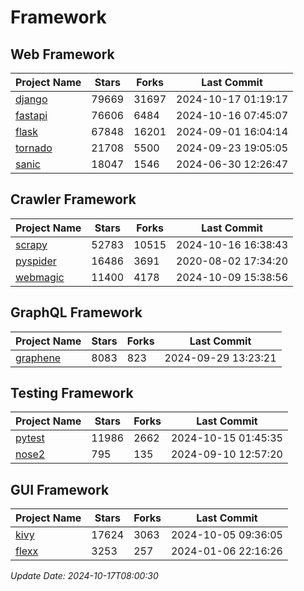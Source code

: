 # Framework

## Web Framework
| Project Name | Stars | Forks | Last Commit |
| ------------ | ----- | ----- | ----------- |
| [django](https://github.com/django/django) | 79669 | 31697 | 2024-10-17 01:19:17 |
| [fastapi](https://github.com/fastapi/fastapi) | 76606 | 6484 | 2024-10-16 07:45:07 |
| [flask](https://github.com/pallets/flask) | 67848 | 16201 | 2024-09-01 16:04:14 |
| [tornado](https://github.com/tornadoweb/tornado) | 21708 | 5500 | 2024-09-23 19:05:05 |
| [sanic](https://github.com/sanic-org/sanic) | 18047 | 1546 | 2024-06-30 12:26:47 |

## Crawler Framework
| Project Name | Stars | Forks | Last Commit |
| ------------ | ----- | ----- | ----------- |
| [scrapy](https://github.com/scrapy/scrapy) | 52783 | 10515 | 2024-10-16 16:38:43 |
| [pyspider](https://github.com/binux/pyspider) | 16486 | 3691 | 2020-08-02 17:34:20 |
| [webmagic](https://github.com/code4craft/webmagic) | 11400 | 4178 | 2024-10-09 15:38:56 |

## GraphQL Framework
| Project Name | Stars | Forks | Last Commit |
| ------------ | ----- | ----- | ----------- |
| [graphene](https://github.com/graphql-python/graphene) | 8083 | 823 | 2024-09-29 13:23:21 |

## Testing Framework
| Project Name | Stars | Forks | Last Commit |
| ------------ | ----- | ----- | ----------- |
| [pytest](https://github.com/pytest-dev/pytest) | 11986 | 2662 | 2024-10-15 01:45:35 |
| [nose2](https://github.com/nose-devs/nose2) | 795 | 135 | 2024-09-10 12:57:20 |

## GUI Framework
| Project Name | Stars | Forks | Last Commit |
| ------------ | ----- | ----- | ----------- |
| [kivy](https://github.com/kivy/kivy) | 17624 | 3063 | 2024-10-05 09:36:05 |
| [flexx](https://github.com/flexxui/flexx) | 3253 | 257 | 2024-01-06 22:16:26 |

*Update Date: 2024-10-17T08:00:30*